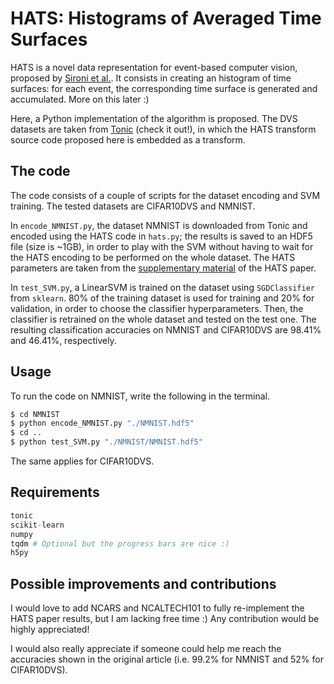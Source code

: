 # HATS: Histograms of Averaged Time Surfaces

HATS is a novel data representation for event-based computer vision, proposed by [Sironi et al.](https://arxiv.org/pdf/1803.07913.pdf). It consists in creating an histogram of time surfaces: for each event, the corresponding time surface is generated and accumulated. More on this later :)

Here, a Python implementation of the algorithm is proposed. The DVS datasets are taken from [Tonic](https://tonic.readthedocs.io/en/latest/index.html) (check it out!), in which the HATS transform source code proposed here is embedded as a transform.

## The code

The code consists of a couple of scripts for the dataset encoding and SVM training. The tested datasets are CIFAR10DVS and NMNIST.

In `encode_NMNIST.py`, the dataset NMNIST is downloaded from Tonic and encoded using the HATS code in `hats.py`; the results is saved to an HDF5 file (size is ~1GB), in order to play with the SVM without having to wait for the HATS encoding to be performed on the whole dataset. The HATS parameters are taken from the [supplementary material](https://openaccess.thecvf.com/content_cvpr_2018/Supplemental/1083-supp.pdf) of the HATS paper.

In `test_SVM.py`, a LinearSVM is trained on the dataset using `SGDClassifier` from `sklearn`. 80% of the training dataset is used for training and 20% for validation, in order to choose the classifier hyperparameters. Then, the classifier is retrained on the whole dataset and tested on the test one. The resulting classification accuracies on NMNIST and CIFAR10DVS are 98.41% and 46.41%, respectively.

## Usage

To run the code on NMNIST, write the following in the terminal. 
```bash
$ cd NMNIST
$ python encode_NMNIST.py "./NMNIST.hdf5"
$ cd ..
$ python test_SVM.py "./NMNIST/NMNIST.hdf5"
```

The same applies for CIFAR10DVS.

## Requirements

```python
tonic
scikit-learn
numpy
tqdm # Optional but the progress bars are nice :)
h5py
```

## Possible improvements and contributions

I would love to add NCARS and NCALTECH101 to fully re-implement the HATS paper results, but I am lacking free time :) Any contribution would be highly appreciated!

I would also really appreciate if someone could help me reach the accuracies shown in the original article (i.e. 99.2% for NMNIST and 52% for CIFAR10DVS).

